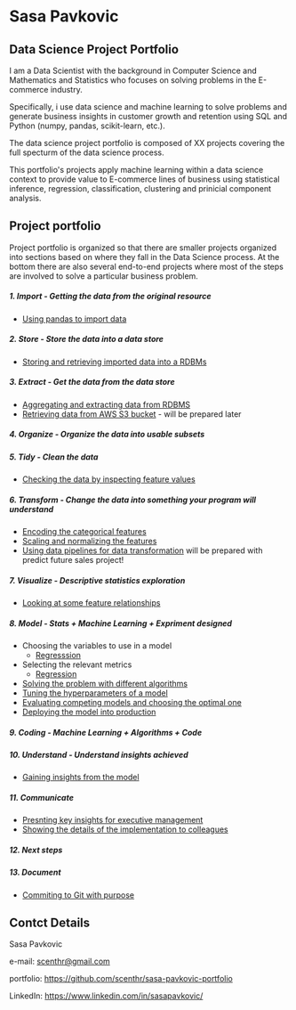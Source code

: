 # Sasa Pavkovic

## Data Science Project Portfolio

I am a Data Scientist with the background in Computer Science and Mathematics and Statistics who focuses on solving problems in the E-commerce industry.

Specifically, i use data science and machine learning to solve problems and generate business insights in customer growth and retention using SQL and Python (numpy, pandas, scikit-learn, etc.).

The data science project portfolio is composed of XX projects covering the full specturm of the data science process.

This portfolio's projects apply machine learning within a data science context to provide value to E-commerce lines of business using statistical inference, regression, classification, clustering and prinicial component analysis.

## Project portfolio

Project portfolio is organized so that there are smaller projects organized into sections based on where they fall in the Data Science process. At the bottom there are also several end-to-end projects where most of the steps are involved to solve a particular business problem.

##### 1. Import - Getting the data from the original resource

  - <a href="https://github.com/scenthr/sasa-pavkovic-portfolio/blob/master/panda-import-structured-data/pandas-import-structured-data.ipynb" target="_blank">Using pandas to import data</a>

##### 2. Store - Store the data into a data store
  - [Storing and retrieving imported data into a RDBMs](https://github.com/scenthr/sasa-pavkovic-portfolio/blob/master/storing-retrieving-data-sql-lite/storing-retrieving-data-sql-lite.ipynb)

##### 3. Extract - Get the data from the data store
  - [Aggregating and extracting data from RDBMS](https://github.com/scenthr/sasa-pavkovic-portfolio/blob/master/storing-retrieving-data-sql-lite/extracting-aggreg-from-rdbms.ipynb)
  - [Retrieving data from AWS S3 bucket]() - will be prepared later

##### 4. Organize - Organize the data into usable subsets

##### 5. Tidy - Clean the data
  - [Checking the data by inspecting feature values](https://github.com/scenthr/sasa-pavkovic-portfolio/blob/master/check-data-feature-values/check-data-feature-values.ipynb)

##### 6. Transform - Change the data into something your program will understand
  - [Encoding the categorical features](https://github.com/scenthr/sasa-pavkovic-portfolio/blob/master/encoding-categorical-features/encoding-categorical-features.ipynb)
  - [Scaling and normalizing the features](https://github.com/scenthr/sasa-pavkovic-portfolio/blob/master/scaling-normalizing-features/scaling-normalizing-features.ipynb)
  - [Using data pipelines for data transformation]() will be prepared with predict future sales project!

##### 7. Visualize - Descriptive statistics exploration
  - [Looking at some feature relationships](https://github.com/scenthr/sasa-pavkovic-portfolio/blob/master/explore-feature-relationships/explore-feature-relationships.pdf)

##### 8. Model - Stats + Machine Learning + Expriment designed
  - Choosing the variables to use in a model
    - [Regresssion](https://github.com/scenthr/sasa-pavkovic-portfolio/blob/master/choosing-variables-regression/choosing-variables-regression.ipynb)
  - Selecting the relevant metrics
    - [Regression](https://github.com/scenthr/sasa-pavkovic-portfolio/blob/master/selecting-relevant-metrics/selecting-relevant-metrics-regression.ipynb)
  - [Solving the problem with different algorithms]()
  - [Tuning the hyperparameters of a model]()
  - [Evaluating competing models and choosing the optimal one]()
  - [Deploying the model into production]()

##### 9. Coding - Machine Learning + Algorithms + Code

##### 10. Understand - Understand insights achieved
  - [Gaining insights from the model]()
##### 11. Communicate
  - [Presnting key insights for executive management]()
  - [Showing the details of the implementation to colleagues]()
##### 12. Next steps

##### 13. Document
  - [Commiting to Git with purpose]()


## Contct Details

Sasa Pavkovic

e-mail: scenthr@gmail.com

portfolio: https://github.com/scenthr/sasa-pavkovic-portfolio

LinkedIn: https://www.linkedin.com/in/sasapavkovic/

